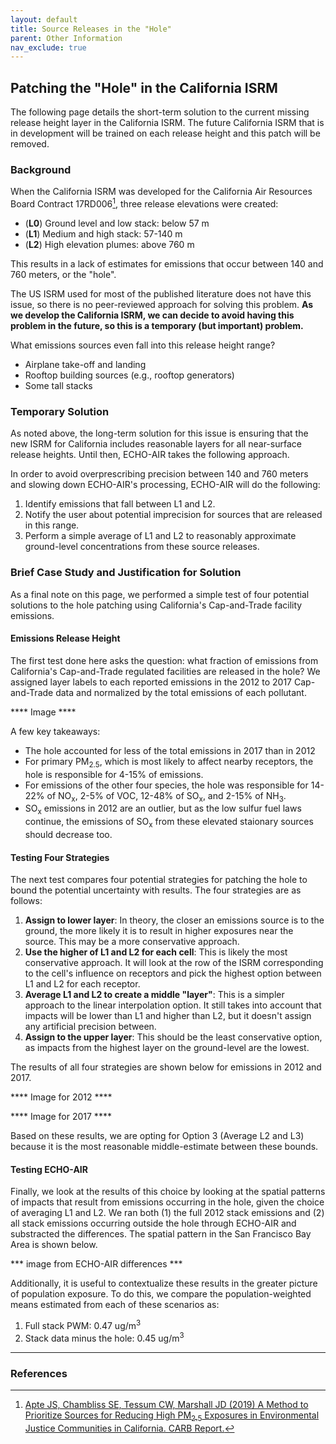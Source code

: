 ```yaml
---
layout: default
title: Source Releases in the "Hole"
parent: Other Information
nav_exclude: true
---
```


## Patching the "Hole" in the California ISRM
The following page details the short-term solution to the current missing release height layer in the California ISRM. The future California ISRM that is in development will be trained on each release height and this patch will be removed.

### Background
When the California ISRM was developed for the California Air Resources Board Contract 17RD006[^1], three release elevations were created:
* (<b>L0</b>) Ground level and low stack: below 57 m
* (<b>L1</b>) Medium and high stack: 57-140 m
* (<b>L2</b>) High elevation plumes: above 760 m

This results in a lack of estimates for emissions that occur between 140 and 760 meters, or the "hole". 

The US ISRM used for most of the published literature does not have this issue, so there is no peer-reviewed approach for solving this problem. <b>As we develop the California ISRM, we can decide to avoid having this problem in the future, so this is a temporary (but important) problem.</b>

What emissions sources even fall into this release height range?
* Airplane take-off and landing
* Rooftop building sources (e.g., rooftop generators)
* Some tall stacks

### Temporary Solution
As noted above, the long-term solution for this issue is ensuring that the new ISRM for California includes reasonable layers for all near-surface release heights. Until then, ECHO-AIR takes the following approach.

In order to avoid overprescribing precision between 140 and 760 meters and slowing down ECHO-AIR's processing, ECHO-AIR will do the following:
1. Identify emissions that fall between L1 and L2.
2. Notify the user about potential imprecision for sources that are released in this range.
3. Perform a simple average of L1 and L2 to reasonably approximate ground-level concentrations from these source releases.

### Brief Case Study and Justification for Solution
As a final note on this page, we performed a simple test of four potential solutions to the hole patching using California's Cap-and-Trade facility emissions. 

#### Emissions Release Height
The first test done here asks the question: what fraction of emissions from California's Cap-and-Trade regulated facilities are released in the hole? We assigned layer labels to each reported emissions in the 2012 to 2017 Cap-and-Trade data and normalized by the total emissions of each pollutant. 

**** Image **** 

A few key takeaways: 
* The hole accounted for less of the total emissions in 2017 than in 2012
* For primary PM<sub>2.5</sub>, which is most likely to affect nearby receptors, the hole is responsible for 4-15% of emissions.
* For emissions of the other four species, the hole was responsible for 14-22% of NO<sub>x</sub>, 2-5% of VOC, 12-48% of SO<sub>x</sub>, and 2-15% of NH<sub>3</sub>. 
* SO<sub>x</sub> emissions in 2012 are an outlier, but as the low sulfur fuel laws continue, the emissions of SO<sub>x</sub> from these elevated staionary sources should decrease too.

#### Testing Four Strategies
The next test compares four potential strategies for patching the hole to bound the potential uncertainty with results. The four strategies are as follows:

1. **Assign to lower layer**: In theory, the closer an emissions source is to the ground, the more likely it is to result in higher exposures near the source. This may be a more conservative approach.
2. **Use the higher of L1 and L2 for each cell**: This is likely the most conservative approach. It will look at the row of the ISRM corresponding to the cell's influence on receptors and pick the highest option between L1 and L2 for each receptor.
3. **Average L1 and L2 to create a middle "layer"**: This is a simpler approach to the linear interpolation option. It still takes into account that impacts will be lower than L1 and higher than L2, but it doesn't assign any artificial precision between.
4. **Assign to the upper layer**: This should be the least conservative option, as impacts from the highest layer on the ground-level are the lowest.

The results of all four strategies are shown below for emissions in 2012 and 2017.

**** Image for 2012 ****

**** Image for 2017 ****

Based on these results, we are opting for Option 3 (Average L2 and L3) because it is the most reasonable middle-estimate between these bounds. 

#### Testing ECHO-AIR
Finally, we look at the results of this choice by looking at the spatial patterns of impacts that result from emissions occurring in the hole, given the choice of averaging L1 and L2. We ran both (1) the full 2012 stack emissions and (2) all stack emissions occurring outside the hole through ECHO-AIR and substracted the differences. The spatial pattern in the San Francisco Bay Area is shown below.

*** image from ECHO-AIR differences ***

Additionally, it is useful to contextualize these results in the greater picture of population exposure. To do this, we compare the population-weighted means estimated from each of these scenarios as:
1. Full stack PWM: 0.47 ug/m<sup>3</sup>
2. Stack data minus the hole: 0.45 ug/m<sup>3</sup>

----

### References
[^1]: [Apte JS, Chambliss SE, Tessum CW, Marshall JD (2019) A Method to Prioritize Sources for Reducing High PM<sub>2.5</sub> Exposures in Environmental Justice Communities in California. CARB Report.](https://ww2.arb.ca.gov/sites/default/files/classic/research/apr/past/17rd006.pdf)
